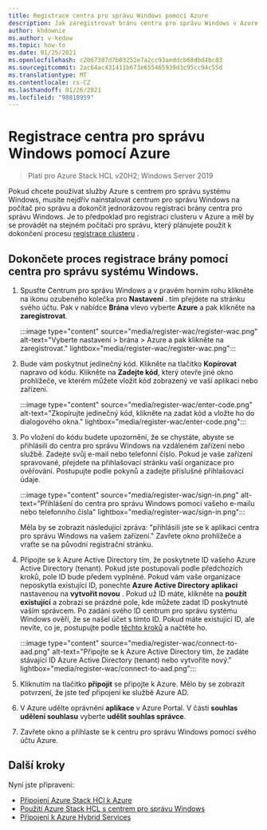 ```yaml
---
title: Registrace centra pro správu Windows pomocí Azure
description: Jak zaregistrovat bránu centra pro správu Windows v Azure
author: khdownie
ms.author: v-kedow
ms.topic: how-to
ms.date: 01/25/2021
ms.openlocfilehash: c2067387d7b03252e7a2cc93aeddcb68dbd4bc83
ms.sourcegitcommit: 2ac64ac431411b673e655465939d3c95cc94c55d
ms.translationtype: MT
ms.contentlocale: cs-CZ
ms.lasthandoff: 01/26/2021
ms.locfileid: "98810959"
---
```

# <a name="register-windows-admin-center-with-azure"></a>Registrace centra pro správu Windows pomocí Azure

> Platí pro Azure Stack HCL v20H2; Windows Server 2019

Pokud chcete používat služby Azure s centrem pro správu systému Windows, musíte nejdřív nainstalovat centrum pro správu Windows na počítač pro správu a dokončit jednorázovou registraci brány centra pro správu Windows. Je to předpoklad pro registraci clusteru v Azure a měl by se provádět na stejném počítači pro správu, který plánujete použít k dokončení procesu [registrace clusteru](../deploy/register-with-azure.md) .

## <a name="complete-the-gateway-registration-process-using-windows-admin-center"></a>Dokončete proces registrace brány pomocí centra pro správu systému Windows.

1. Spusťte Centrum pro správu Windows a v pravém horním rohu klikněte na ikonu ozubeného kolečka pro **Nastavení** . tím přejdete na stránku svého účtu. Pak v nabídce **Brána** vlevo vyberte **Azure** a pak klikněte na **zaregistrovat**.

   :::image type="content" source="media/register-wac/register-wac.png" alt-text="Vyberte nastavení > brána > Azure a pak klikněte na zaregistrovat." lightbox="media/register-wac/register-wac.png":::

2. Bude vám poskytnut jedinečný kód. Klikněte na tlačítko **Kopírovat** napravo od kódu. Klikněte na **Zadejte kód**, který otevře jiné okno prohlížeče, ve kterém můžete vložit kód zobrazený ve vaší aplikaci nebo zařízení.

   :::image type="content" source="media/register-wac/enter-code.png" alt-text="Zkopírujte jedinečný kód, klikněte na zadat kód a vložte ho do dialogového okna." lightbox="media/register-wac/enter-code.png":::

3. Po vložení do kódu budete upozorněni, že se chystáte, abyste se přihlásili do centra pro správu Windows na vzdáleném zařízení nebo službě. Zadejte svůj e-mail nebo telefonní číslo. Pokud je vaše zařízení spravované, přejdete na přihlašovací stránku vaší organizace pro ověřování. Postupujte podle pokynů a zadejte příslušné přihlašovací údaje.

   :::image type="content" source="media/register-wac/sign-in.png" alt-text="Přihlášení do centra pro správu Windows pomocí vašeho e-mailu nebo telefonního čísla" lightbox="media/register-wac/sign-in.png":::

   Měla by se zobrazit následující zpráva: "přihlásili jste se k aplikaci centra pro správu Windows na vašem zařízení." Zavřete okno prohlížeče a vraťte se na původní registrační stránku.

4. Připojte se k Azure Active Directory tím, že poskytnete ID vašeho Azure Active Directory (tenant). Pokud jste postupovali podle předchozích kroků, pole ID bude předem vyplněné. Pokud vám vaše organizace neposkytla existující ID, ponechte **Azure Active Directory aplikaci** nastavenou na **vytvořit novou** . Pokud už ID máte, klikněte na **použít existující** a zobrazí se prázdné pole, kde můžete zadat ID poskytnuté vaším správcem. Po zadání svého ID centrum pro správu systému Windows ověří, že se našel účet s tímto ID. Pokud máte existující ID, ale nevíte, co je, postupujte podle [těchto kroků](/azure/active-directory/develop/howto-create-service-principal-portal#get-values-for-signing-in) a načtěte ho.

   :::image type="content" source="media/register-wac/connect-to-aad.png" alt-text="Připojte se k Azure Active Directory tím, že zadáte stávající ID Azure Active Directory (tenant) nebo vytvoříte nový." lightbox="media/register-wac/connect-to-aad.png":::

5. Kliknutím na tlačítko **připojit** se připojte k Azure. Mělo by se zobrazit potvrzení, že jste teď připojení ke službě Azure AD.

6. V Azure udělte oprávnění **aplikace** v Azure Portal. V části **souhlas udělení souhlasu** vyberte **udělit souhlas správce**.

7. Zavřete okno a přihlaste se k centru pro správu Windows pomocí svého účtu Azure.

## <a name="next-steps"></a>Další kroky

Nyní jste připraveni:

- [Připojení Azure Stack HCl k Azure](../deploy/register-with-azure.md)
- [Použití Azure Stack HCL s centrem pro správu Windows](../get-started.md)
- [Připojení k Azure Hybrid Services](/windows-server/manage/windows-admin-center/azure/)